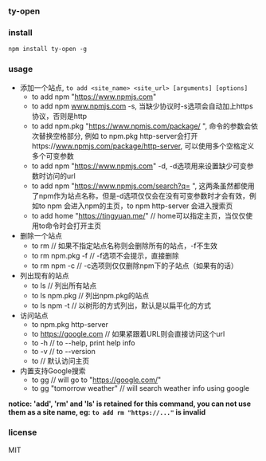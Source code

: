 ### ty-open

### install
`npm install ty-open -g`

### usage
* 添加一个站点, `to add <site_name> <site_url> [arguments] [options]`
  * to add npm "https://www.npmjs.com"
  * to add npm www.npmjs.com -s, 当缺少协议时-s选项会自动加上https协议，否则是http
  * to add npm.pkg "https://www.npmjs.com/package/ ", 命令的参数会依次替换空格部分, 例如 to npm.pkg http-server会打开https://www.npmjs.com/package/http-server, 可以使用多个空格定义多个可变参数
  * to add npm "https://www.npmjs.com" -d, -d选项用来设置缺少可变参数时访问的url
  * to add npm "https://www.npmjs.com/search?q= ", 这两条虽然都使用了npm作为站点名称，但是-d选项仅仅会在没有可变参数时才会有效，例如to npm 会进入npm的主页，to npm http-server 会进入搜索页
  * to add home "https://tingyuan.me/" // home可以指定主页，当仅仅使用to命令时会打开主页
* 删除一个站点
  * to rm // 如果不指定站点名称则会删除所有的站点，-f不生效
  * to rm npm.pkg -f // -f选项不会提示，直接删除
  * to rm npm -c // -c选项则仅仅删除npm下的子站点（如果有的话）
* 列出现有的站点
  * to ls // 列出所有站点
  * to ls npm.pkg // 列出npm.pkg的站点
  * to ls npm -t // 以树形的方式列出，默认是以扁平化的方式
* 访问站点
  * to npm.pkg http-server
  * to https://google.com // 如果紧跟着URL则会直接访问这个url
  * to -h // to --help, print help info
  * to -v // to --version
  * to // 默认访问主页
* 内置支持Google搜索
  * to gg // will go to "https://google.com/"
  * to gg "tomorrow weather" // will search weather info using google

**notice: 'add', 'rm' and 'ls' is retained for this command, you can not use them as a site name, eg: `to add rm "https://..."` is invalid**

### license
MIT



